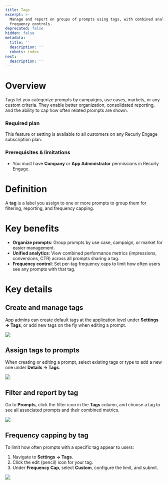 ```yaml
---
title: Tags
excerpt: >-
  Manage and report on groups of prompts using tags, with combined analytics and
  frequency controls.
deprecated: false
hidden: false
metadata:
  title: ''
  description: ''
  robots: index
next:
  description: ''
---
```

# Overview

Tags let you categorize prompts by campaigns, use cases, markets, or any custom criteria. They enable better organization, consolidated reporting, and the ability to cap how often related prompts are shown.

### Required plan

This feature or setting is available to all customers on any Recurly Engage subscription plan.

### Prerequisites & limitations

* You must have **Company** or  **App Administrator** permissions in Recurly Engage.

# Definition

A **tag** is a label you assign to one or more prompts to group them for filtering, reporting, and frequency capping.

# Key benefits

* **Organize prompts**: Group prompts by use case, campaign, or market for easier management.
* **Unified analytics**: View combined performance metrics (impressions, conversions, CTR) across all prompts sharing a tag.
* **Frequency control**: Set per-tag frequency caps to limit how often users see any prompts with that tag.

# Key details

## Create and manage tags

App admins can create default tags at the application level under **Settings → Tags**, or add new tags on the fly when editing a prompt.

<Image align="center" className="border" border={true} src="https://files.readme.io/4a443a46f12b41134aed1a8ccdb932aba86cbf2b20f37945c75d01712dd475da-image.png" />

## Assign tags to prompts

When creating or editing a prompt, select existing tags or type to add a new one under **Details → Tags**.

<Image align="center" className="border" border={true} src="https://files.readme.io/a248fe5e233d5c15ec140885651bc2a1ef2e0e33dceee6cbb084ce3cc6a5ae9c-image.png" />

## Filter and report by tag

Go to **Prompts**, click the filter icon in the **Tags** column, and choose a tag to see all associated prompts and their combined metrics.

<Image align="center" className="border" border={true} src="https://files.readme.io/ffa89a2acdc30406f18ce2a9655dac93d26eda3ca5e15a6e29ab57bf48213ba2-image.png" />

## Frequency capping by tag

To limit how often prompts with a specific tag appear to users:

1. Navigate to **Settings → Tags**.
2. Click the edit (pencil) icon for your tag.
3. Under **Frequency Cap**, select **Custom**, configure the limit, and submit.

<Image align="center" className="border" border={true} src="https://files.readme.io/dced510deb4e280058e63236c304795fd959ffb8f7c6a5fafd01bdb7a55f9636-Frequency_cap_by_tag.png" />